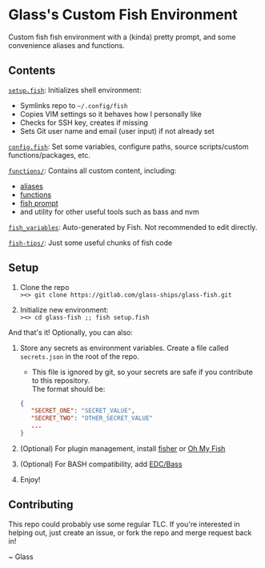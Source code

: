 # Glass's Custom Fish Environment

Custom fish fish environment with a (kinda) pretty prompt, and some convenience aliases and functions.

## Contents

[`setup.fish`](setup.fish): Initializes shell environment:

- Symlinks repo to `~/.config/fish`
- Copies VIM settings so it behaves how I personally like
- Checks for SSH key, creates if missing
- Sets Git user name and email (user input) if not already set

[`config.fish`](config.fish): Set some variables, configure paths, source scripts/custom functions/packages, etc.

[`functions/`](functions): Contains all custom content, including:

- [aliases](functions/custom_aliases.fish)
- [functions](functions/custom_functions.fish)
- [fish prompt](functions/fish_prompt.fish)
- and utility for other useful tools such as bass and nvm

[`fish_variables`](fish_variables): Auto-generated by Fish. Not recommended to edit directly.

[`fish-tips/`](fish-tips): Just some useful chunks of fish code

## Setup

1. Clone the repo  
   `><> git clone https://gitlab.com/glass-ships/glass-fish.git`

1. Initialize new environment:  
   `><> cd glass-fish ;; fish setup.fish`

And that's it! Optionally, you can also:

1. Store any secrets as environment variables. Create a file called `secrets.json` in the root of the repo.

   - This file is ignored by git, so your secrets are safe if you contribute to this repository.  
     The format should be:

   ```json
   {
      "SECRET_ONE": "SECRET_VALUE",
      "SECRET_TWO": "OTHER_SECRET_VALUE"
      ...
   }
   ```

1. (Optional) For plugin management, install [fisher](https://github.com/jorgebucaran/fisher) or [Oh My Fish](https://github.com/oh-my-fish/oh-my-fish)

1. (Optional) For BASH compatibility, add [EDC/Bass](https://github.com/edc/bass)

1. Enjoy!

## Contributing

This repo could probably use some regular TLC. If you're interested in helping out, just create an issue, or fork the repo and merge request back in!

~ Glass

